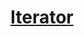 # [Iterator](https://developer.mozilla.org/zh-CN/docs/Web/JavaScript/Reference/Global_Objects/Iterator)

